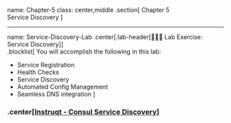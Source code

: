 name: Chapter-5
class: center,middle
.section[
Chapter 5  
Service Discovery
]

---
name: Service-Discovery-Lab
.center[.lab-header[👩🏽‍💻 Lab Exercise: Service Discovery]]
<br>
.blocklist[
You will accomplish the following in this lab:

* Service Registration
* Health Checks
* Service Discovery
* Automated Config Management
* Seamless DNS integration
]

### .center[<a href="https://instruqt.com/hashicorp/tracks/service-discovery-with-consul" target="_blank">Instruqt - Consul Service Discovery</a>]
